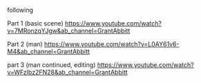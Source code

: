 

following 

Part 1 (basic scene)
https://www.youtube.com/watch?v=7MRonzqYJgw&ab_channel=GrantAbbitt

Part 2 (man)
https://www.youtube.com/watch?v=L0AY61v6-M4&ab_channel=GrantAbbitt

part 3 (man continued, editing)
https://www.youtube.com/watch?v=WFzIbz2FN28&ab_channel=GrantAbbitt